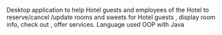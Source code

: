 Desktop application to help Hotel guests and employees of the Hotel to reserve/cancel /update rooms and sweets for Hotel guests , display room info, check out , offer services.
Language used OOP with Java
